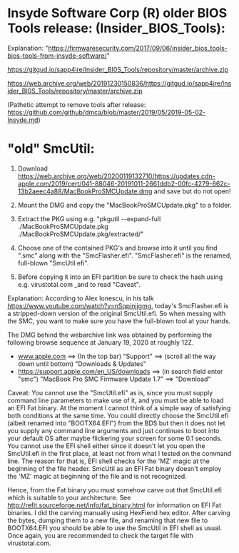 # Insyde Software Corp (R) older BIOS Tools release: (Insider_BIOS_Tools):
Explanation: "https://firmwaresecurity.com/2017/09/06/insider_bios_tools-bios-tools-from-insyde-software/"

https://gitgud.io/sapp4ire/lnsider_Bl0S_TooIs/repository/master/archive.zip

https://web.archive.org/web/20191230150836/https://gitgud.io/sapp4ire/lnsider_Bl0S_TooIs/repository/master/archive.zip

(Pathetic attempt to remove tools after release: https://github.com/github/dmca/blob/master/2019/05/2019-05-02-Insyde.md)

# "old" SmcUtil:

1. Download https://web.archive.org/web/20200119132710/https://updates.cdn-apple.com/2019/cert/041-88046-20191011-2661ddb2-00fc-4279-862c-13b2aeec4a88/MacBookProSMCUpdate.dmg and save but do not open!

2. Mount the DMG and copy the "MacBookProSMCUpdate.pkg" to a folder.

3. Extract the PKG using e.g. "pkgutil --expand-full ./MacBookProSMCUpdate.pkg ./MacBookProSMCUpdate.pkg/extracted/"

4. Choose one of the contained PKG's and browse into it until you find "<some-thing>.smc" along with the "SmcFlasher.efi". "SmcFlasher.efi" is the renamed, full-blown "SmcUtil.efi".
  
5. Before copying it into an EFI partition be sure to check the hash using e.g. virustotal.com _and to read "Caveat".

Explanation: According to Alex Ionescu, in his talk https://www.youtube.com/watch?v=nSqpinjjgmg, today's SmcFlasher.efi is a stripped-down version of the original SmcUtil.efi. So when messing with the SMC, you want to make sure you have the full-blown tool at your hands.

The DMG behind the webarchive link was obtained by performing the following browse sequence at January 19, 2020 at roughly 12Z.

- www.apple.com ==> (In the top bar) "Support" ==> (scroll all the way down until bottom) "Downloads & Updates"
- https://support.apple.com/en_US/downloads ==> (in search field enter "smc") "MacBook Pro SMC Firmware Update 1.7" ==> "Download"

Caveat: You cannot use the "SmcUtil.efi" as is, since you must supply command line parameters to make use of it, and you must be able to load an EFI Fat binary. At the moment I cannot think of a simple way of satisfying both conditions at the same time. You could directly choose the SmcUtil.efi (albeit renamed into "BOOTX64.EFI") from the BDS but then it does not let you supply any command line arguments and just continues to boot into your default OS after maybe flickering your screen for some 0.1 seconds. You cannot use the EFI shell either since it doesn't let you open the SmcUtil.efi in the first place, at least not from what I tested on the command line. The reason for that is, EFI shell checks for the 'MZ' magic at the beginning of the file header. SmcUtil as an EFI Fat binary doesn't employ the 'MZ' magic at beginning of the file and is not recognized.

Hence, from the Fat binary you must somehow carve out that SmcUtil.efi which is suitable to your architecture. See http://refit.sourceforge.net/info/fat_binary.html for information on EFI Fat binaries. I did the carving manually using HexFiend hex editor. After carving the bytes, dumping them to a new file, and renaming that new file to BOOTX64.EFI you should be able to use the SmcUtil in EFI shell as usual. Once again, you are recommended to check the target file with virustotal.com.
